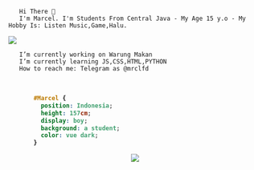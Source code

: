        Hi There 👋
       I'm Marcel. I'm Students From Central Java - My Age 15 y.o - My Hobby Is: Listen Music,Game,Halu.

<a href="https://www.mrclfd.tk/">
  <img align="center" src="https://github-readme-stats.vercel.app/api/pin/?username=kenzmobal&repo=mrclfd.tk&theme=vue-dark" />
</a><br>

       I’m currently working on Warung Makan
       I’m currently learning JS,CSS,HTML,PYTHON
       How to reach me: Telegram as @mrclfd

</br>
<b>

```css
       #Marcel { 
         position: Indonesia; 
         height: 157cm; 
         display: boy; 
         background: a student; 
         color: vue dark;
       }
```

<p align="center">
<img align="center" src="https://github-readme-stats.vercel.app/api?username=kenzmobal&&show_icons=true&&custom_title=@mrclfd Github Stats&&hide_border=boolean&&theme=vue-dark"
</b>
